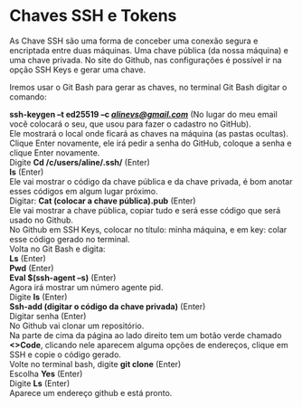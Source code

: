 # Chaves SSH e Tokens

As Chave SSH são uma forma de conceber uma conexão segura e encriptada entre duas máquinas. Uma chave pública (da nossa máquina) e uma chave privada. No site do Github, nas configurações é possível ir na opção SSH Keys e gerar uma chave.

Iremos usar o Git Bash para gerar as chaves, no terminal Git Bash digitar o comando:</br>

<b>ssh-keygen –t ed25519 –c <i>*alinevs@gmail.com*</i></b> (No lugar do meu email você colocará o seu, que usou para fazer o cadastro no GitHub).</br>
Ele mostrará o local onde ficará as chaves na máquina (as pastas ocultas).</br>
Clique Enter novamente, ele irá pedir a senha do GitHub, coloque a senha e clique Enter novamente.</br>
Digite **Cd /c/users/aline/.ssh/** (Enter)</br>
**ls** (Enter)</br>
Ele vai mostrar o código da chave pública e da chave privada, é bom anotar esses códigos em algum lugar próximo.</br>
Digitar: **Cat (colocar a chave pública).pub** (Enter)</br>
Ele vai mostrar a chave pública, copiar tudo e será esse código que será usado no Github.</br>
No Github em SSH Keys, colocar no título: minha máquina, e em key: colar esse código gerado no terminal.</br>
Volta no Git Bash e digita:</br>
**Ls** (Enter)</br>
**Pwd** (Enter)</br>
**Eval $(ssh-agent –s)** (Enter)</br>
Agora irá mostrar um número agente pid.</br>
Digite **ls** (Enter)</br>
**Ssh-add (digitar o código da chave privada)** (Enter)</br>
Digitar senha (Enter)</br>
No Github vai clonar um repositório.</br>
Na parte de cima da página ao lado direito tem um botão verde chamado **<>Code**, clicando nele aparecem alguma opções de endereços, clique em SSH e copie o código gerado.</br>
Volte no terminal bash, digite **git clone** (Enter)</br>
Escolha **Yes** (Enter)</br>
Digite **Ls** (Enter)</br>
Aparece um endereço github e está pronto.</br>

